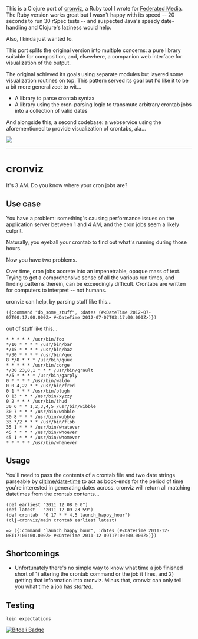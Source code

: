 This is a Clojure port of [cronviz](https://github.com/federatedmedia/cronviz), a Ruby tool I wrote for [Federated Media](http://www.federatedmedia.net/). The Ruby version works great but I wasn't happy with its speed -- 20 seconds to run 30 rSpec tests -- and suspected Java's speedy date-handling and Clojure's laziness would help. 

Also, I kinda just wanted to.

This port splits the original version into multiple concerns: a pure library suitable for composition, and, elsewhere, a companion web interface for visualization of the output.

The original achieved its goals using separate modules but layered some visualization routines on top. This pattern served its goal but I'd like it to be a bit more generalized: to wit...

- A library to parse crontab syntax
- A library using the cron-parsing logic to transmute arbitrary crontab jobs into a collection of valid dates

And alongside this, a second codebase: a webservice using the aforementioned to provide visualization of crontabs, ala...

![](https://github.com/federatedmedia/cronviz/raw/master/assets/screenshot.png)

***

# cronviz

It's 3 AM. Do you know where your cron jobs are?

## Use case

You have a problem: something's causing performance issues on the application server between 1 and 4 AM, and the cron jobs seem a likely culprit.

Naturally, you eyeball your crontab to find out what's running during those hours.

Now you have two problems.

Over time, cron jobs accrete into an impenetrable, opaque mass of text. Trying to get a comprehensive sense of all the various run times, and finding patterns therein, can be exceedingly difficult. Crontabs are written for computers to interpret -- not humans.

cronviz can help, by parsing stuff like this...

````
({:command "do_some_stuff", :dates (#<DateTime 2012-07-07T00:17:00.000Z> #<DateTime 2012-07-07T03:17:00.000Z>)})
````

out of stuff like this...

````
* * * * * /usr/bin/foo
*/10 * * * * /usr/bin/bar
*/15 * * * * /usr/bin/baz
*/30 * * * * /usr/bin/qux
8 */8 * * * /usr/bin/quux
* * * * * /usr/bin/corge
*/30 23,0,1 * * * /usr/bin/grault
*/5 * * * * /usr/bin/garply
0 * * * * /usr/bin/waldo
0 0 4,22 * * /usr/bin/fred
0 1 * * * /usr/bin/plugh
0 13 * * * /usr/bin/xyzzy
0 2 * * * /usr/bin/thud
30 6 * * 1,2,3,4,5 /usr/bin/wibble
30 7 * * * /usr/bin/wobble
30 8 * * * /usr/bin/wubble
33 */2 * * * /usr/bin/flob
35 1 * * * /usr/bin/whatever
45 * * * * /usr/bin/whoever
45 1 * * * /usr/bin/whomever
* * * * * /usr/bin/whenever
````

## Usage

You'll need to pass the contents of a crontab file and two date strings parseable by [cljtime/date-time](https://github.com/KirinDave/clj-time) to act as book-ends for the period of time you're interested in generating dates across. cronviz will return all matching datetimes from the crontab contents...

````
(def earliest "2011 12 08 0 0") 
(def latest   "2011 12 09 23 59")
(def crontab  "0 17 * * 4,5 launch_happy_hour")
(clj-cronviz/main crontab earliest latest)

=> ({:command "launch_happy_hour", :dates (#<DateTime 2011-12-08T17:00:00.000Z> #<DateTime 2011-12-09T17:00:00.000Z>)})
````

## Shortcomings

- Unfortunately there's no simple way to know what time a job finished short of 1) altering the crontab command or the job it fires, and 2) getting that information into cronviz. Minus that, cronviz can only tell you what time a job has *started*.

## Testing

````
lein expectations
````


[![Bitdeli Badge](https://d2weczhvl823v0.cloudfront.net/daemianmack/clj-cronviz/trend.png)](https://bitdeli.com/free "Bitdeli Badge")

